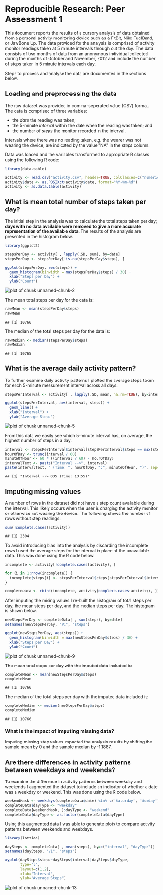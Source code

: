 # Reproducible Research: Peer Assessment 1

This document reports the results of a cursory analysis of data obtained from a personal activity monitoring device such as a FitBit, Nike FuelBand, or JawBone Up. The data proviced for the analysis is comprised of activity monitor readings taken at 5 minute intervals through out the day. The data consists of two months of data from an anonymous individual collected during the months of October and November, 2012 and include the number of steps taken in 5 minute intervals each day.   

Steps to process and analyse the data are documented in the sections below.

## Loading and preprocessing the data

The raw dataset was provided in comma-seperated value (CSV) format. The data is comprised of three variables:

- the *date* the reading was taken;
- the 5-minute *interval* within the date when the reading was taken; and
- the number of *steps* the monitor recorded in the interval.  

Intervals where there was no reading taken, e.g. the wearer was not wearing the device, are indicated by the value "NA" in the *steps* column.

Data was loaded and the variables transformed to appropriate R classes using the following R code:


```r
library(data.table)

activity <- read.csv("activity.csv", header=TRUE, colClasses=c("numeric", "character", "numeric"))
activity$date <- as.POSIXct(activity$date, format="%Y-%m-%d")
activity <- as.data.table(activity)
```

## What is mean total number of steps taken per day?

The initial step in the analysis was to calculate the total steps taken per day; **days with no data available were removed to give a more accurate representation of the available data**. The results of the analysis are presented in the histogram below.


```r
library(ggplot2)

stepsPerDay <- activity[ , lapply(.SD, sum), by=date]
stepsPerDay <- stepsPerDay[!is.na(stepsPerDay$steps), ]

ggplot(stepsPerDay, aes(steps)) + 
  geom_histogram(binwidth = max(stepsPerDay$steps) / 30) +
  xlab("Steps per Day") +
  ylab("Count")
```

![plot of chunk unnamed-chunk-2](figure/unnamed-chunk-2.png) 

The mean total steps per day for the data is:


```r
rawMean <- mean(stepsPerDay$steps)
rawMean
```

```
## [1] 10766
```

The median of the total steps per day for the data is:


```r
rawMedian <- median(stepsPerDay$steps)
rawMedian
```

```
## [1] 10765
```

## What is the average daily activity pattern?

To further examine daily activity patterns I plotted the average steps taken for each 5-minute measurement interval across all days.


```r
stepsPerInterval <- activity[ , lapply(.SD, mean, na.rm=TRUE), by=interval]

ggplot(stepsPerInterval, aes(interval, steps)) + 
  geom_line() +
  xlab("Interval") +
  ylab("Average Steps")
```

![plot of chunk unnamed-chunk-5](figure/unnamed-chunk-5.png) 

From this data we easily see which 5-minute interval has, on average, the highest number of steps in a day.


```r
interval <- stepsPerInterval$interval[stepsPerInterval$steps == max(stepsPerInterval$steps)]
hourOfDay <- trunc(interval / 60)
minuteOfHour <- 60 * ((interval / 60) - hourOfDay)
intervalText <- paste("Interval -->", interval)
paste(intervalText, " (Time: ", hourOfDay, ":", minuteOfHour, ")", sep="")
```

```
## [1] "Interval --> 835 (Time: 13:55)"
```

## Imputing missing values

A number of rows in the dataset did not have a step count available during the interval. This likely occurs when the user is charging the activity monitor or otherwise not wearing the device. The following shows the number of rows without step readings:


```r
sum(!complete.cases(activity))
```

```
## [1] 2304
```

To avoid introducing bias into the analysis by discarding the incomplete rows I used the average steps for the interval in place of the unavailable data. This was done using the R code below.


```r
incomplete <- activity[!complete.cases(activity), ]

for (i in 1:nrow(incomplete)) {
  incomplete$steps[i] <- stepsPerInterval$steps[stepsPerInterval$interval == incomplete$interval[i]]
}

completeData <- rbind(incomplete, activity[complete.cases(activity), ])
```

After imputing the mising values I re-built the histogram of total steps per day, the mean steps per day, and the median steps per day. The histogram is shown below.


```r
newStepsPerDay <- completeData[ , sum(steps), by=date]
setnames(newStepsPerDay, "V1", "steps")

ggplot(newStepsPerDay, aes(steps)) + 
  geom_histogram(binwidth = max(newStepsPerDay$steps) / 30) +
  xlab("Steps per Day") +
  ylab("Count")
```

![plot of chunk unnamed-chunk-9](figure/unnamed-chunk-9.png) 

The mean total steps per day with the imputed data included is:


```r
completeMean <- mean(newStepsPerDay$steps)
completeMean
```

```
## [1] 10766
```

The median of the total steps per day with the imputed data included is:


```r
completeMedian <- median(newStepsPerDay$steps)
completeMedian
```

```
## [1] 10766
```

### What is the impact of imputing missing data?

Imputing missing step values impacted the analysis results by shifting the sample mean by 0 and the sample median by -1.1887.

## Are there differences in activity patterns between weekdays and weekends?

To examine the difference in activity patterns between weekday and weekends I augmented the dataset to include an indicator of whether a date was a weekday or weekend. This was done using the R code below.


```r
weekendMask <- weekdays(completeData$date) %in% c("Saturday", "Sunday")
completeData$dayType <- "weekday"
completeData[weekendMask, ]$dayType <- "weekend"
completeData$dayType <- as.factor(completeData$dayType)
```

Using this augmented data I was able to generate plots to compare activity patterns between weekends and weekdays.


```r
library(lattice)

daySteps <- completeData[ , mean(steps), by=c("interval", "dayType")]
setnames(daySteps, "V1", "steps")

xyplot(daySteps$steps~daySteps$interval|daySteps$dayType, 
       type="l", 
       layout=c(1,2), 
       xlab="Interval", 
       ylab="Average Steps")
```

![plot of chunk unnamed-chunk-13](figure/unnamed-chunk-13.png) 
